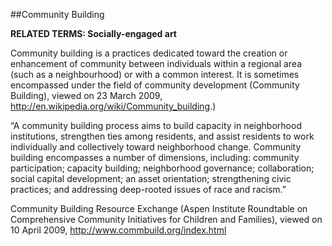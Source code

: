##Community Building

**RELATED TERMS: Socially-engaged art**

Community building is a practices dedicated toward the creation or enhancement of community between individuals within a regional area (such as a neighbourhood) or with a common interest. It is sometimes encompassed under the field of community development (Community Building), viewed on 23 March 2009, <http://en.wikipedia.org/wiki/Community_building>.)

“A community building process aims to build capacity in neighborhood institutions, strengthen ties among residents, and assist residents to work individually and collectively toward neighborhood change. Community building encompasses a number of dimensions, including: community participation; capacity building; neighborhood governance; collaboration; social capital development; an asset orientation; strengthening civic practices; and addressing deep-rooted issues of race and racism.”

Community Building Resource Exchange (Aspen Institute Roundtable on Comprehensive Community Initiatives for Children and Families), viewed on 10 April 2009, <http://www.commbuild.org/index.html>

